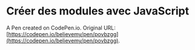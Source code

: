 # Créer des modules avec JavaScript

A Pen created on CodePen.io. Original URL: [https://codepen.io/believemy/pen/povbzgg](https://codepen.io/believemy/pen/povbzgg).


